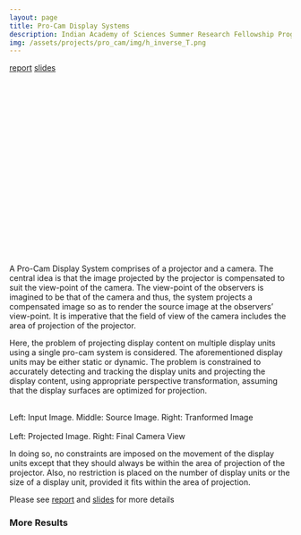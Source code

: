 ```yaml
---
layout: page
title: Pro-Cam Display Systems
description: Indian Academy of Sciences Summer Research Fellowship Programme 2014. Advised by Dr. K R Ramakrishnan, CVAI Lab, IISc.
img: /assets/projects/pro_cam/img/h_inverse_T.png
---
```

[report](/assets/projects/pro_cam/procam_report.pdf)
[slides](/assets/projects/pro_cam/procam_slides.pdf)

<div align="center">

<p style="position: relative; padding: 30px 0px 56.25% 0px; height: 0; overflow: hidden; max-width:420px;">
<iframe width="100%" height="100%" frameborder="0" allowfullscreen allow="accelerometer; autoplay; encrypted-media; gyroscope; picture-in-picture"
src="https://www.youtube.com/embed/OUMj7UQs5Xo">
</iframe>
</p>

</div>


A Pro-Cam Display System comprises of a projector and a camera. The central idea is that the image projected by the projector is compensated to suit the view-point of the camera. The view-point of the observers is imagined to be that of the camera and thus, the system projects a compensated image so as to render the source image at the observers’ view-point. It is imperative that the field of view of the camera includes the area of projection of the projector.

Here, the problem of projecting display content on multiple display units using a single pro-cam system is considered. The aforementioned display units may be either static or dynamic. The problem is constrained to accurately detecting and tracking the display units and projecting the display content, using appropriate perspective transformation, assuming that the display surfaces are optimized for projection.

<div class="img_row">
<img class="col one left" src="{{ site.baseurl }}/assets/projects/pro_cam/img/input_image.png" alt="" title="input_image"/>
<img class="col one left" src="{{ site.baseurl }}/assets/projects/pro_cam/img/source_image_s1.png" alt="" title="source image s1"/>
<img class="col one left" src="{{ site.baseurl }}/assets/projects/pro_cam/img/transformed_image_T1.png" alt="" title="transformed image T1"/>
</div>
<div class="col three caption">
Left: Input Image. Middle: Source Image. Right: Tranformed Image
</div>

<div class="img_row">
<img class="col two left" src="{{ site.baseurl }}/assets/projects/pro_cam/img/h_inverse_T.png" alt="" title="projected image"/>
<img class="col one left" src="{{ site.baseurl }}/assets/projects/pro_cam/img/final_camera_view.png" alt="" title="final camera view"/>
</div>
<div class="col three caption">
Left: Projected Image. Right: Final Camera View
</div>

In doing so, no constraints are imposed on the movement of the display units except that they should always be within the area of projection of the projector. Also, no restriction is placed on the number of display units or the size of a display unit, provided it fits within the area of projection. 

Please see [report](/assets/projects/pro_cam/procam_report.pdf) and [slides](/assets/projects/pro_cam/procam_slides.pdf) for more details

### More Results

<div align="center">

<p style="position: relative; padding: 30px 0px 56.25% 0px; height: 0; overflow: hidden; max-width:420px;">
<iframe  width="100%" height="100%" frameborder="0" allowfullscreen allow="accelerometer; autoplay; encrypted-media; gyroscope; picture-in-picture"
src="https://www.youtube.com/embed/s5yD-n6VyZI">
</iframe>
</p>

<p style="position: relative; padding: 30px 0px 56.25% 0px; height: 0; overflow: hidden; max-width:420px;">
<iframe  width="100%" height="100%" frameborder="0" allowfullscreen allow="accelerometer; autoplay; encrypted-media; gyroscope; picture-in-picture"
src="https://www.youtube.com/embed/werCxrJ9nNI">
</iframe>
</p>

</div>

